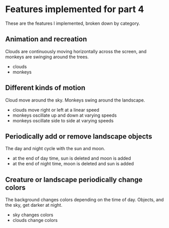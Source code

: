 # Features implemented for part 4

These are the features I implemented, broken down by category.

## Animation and recreation
Clouds are continuously moving horizontally across the screen, and monkeys are swinging around the trees.
- clouds
- monkeys

## Different kinds of motion
Cloud move around the sky. Monkeys swing around the landscape.
- clouds move right or left at a linear speed
- monkeys oscillate up and down at varying speeds
- monkeys oscillate side to side at varying speeds

## Periodically add or remove landscape objects
The day and night cycle with the sun and moon.
- at the end of day time, sun is deleted and moon is added
- at the end of night time, moon is deleted and sun is added

## Creature or landscape periodically change colors
The background changes colors depending on the time of day. Objects, and the sky, get darker at night.
- sky changes colors
- clouds change colors